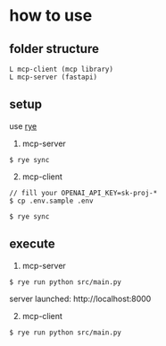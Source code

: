 # how to use
## folder structure
```
L mcp-client (mcp library)
L mcp-server (fastapi)
```

## setup
use [rye](https://rye.astral.sh/)

1. mcp-server
```
$ rye sync
```

2. mcp-client
```
// fill your OPENAI_API_KEY=sk-proj-*
$ cp .env.sample .env

$ rye sync
```

## execute
1. mcp-server
```
$ rye run python src/main.py
```
server launched: http://localhost:8000

2. mcp-client
```
$ rye run python src/main.py
```
